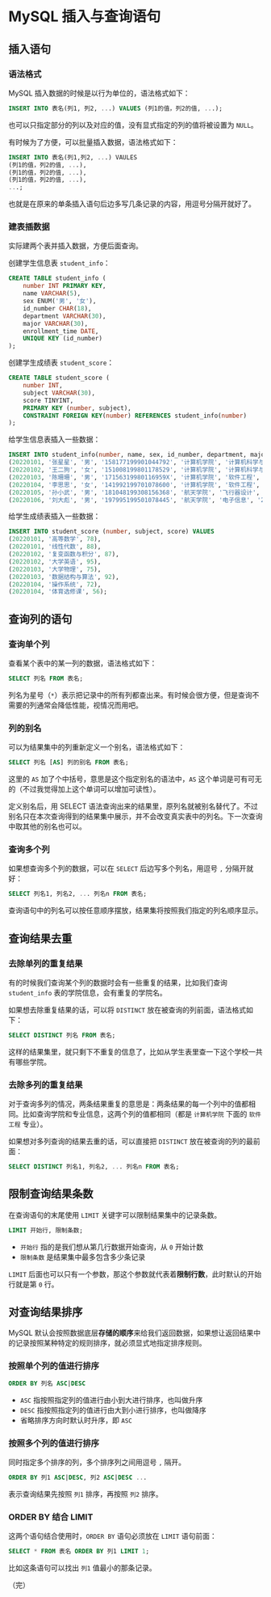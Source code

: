 # MySQL 插入与查询语句

## 插入语句

### 语法格式

MySQL 插入数据的时候是以行为单位的，语法格式如下：

```sql
INSERT INTO 表名(列1, 列2, ...) VALUES (列1的值，列2的值, ...);
```

也可以只指定部分的列以及对应的值，没有显式指定的列的值将被设置为 `NULL`。

有时候为了方便，可以批量插入数据，语法格式如下：

```sql
INSERT INTO 表名(列1,列2, ...) VAULES 
(列1的值，列2的值, ...), 
(列1的值，列2的值, ...), 
(列1的值，列2的值, ...), 
...;
```

也就是在原来的单条插入语句后边多写几条记录的内容，用逗号分隔开就好了。

### 建表插数据

实际建两个表并插入数据，方便后面查询。

创建学生信息表 `student_info`：

```sql
CREATE TABLE student_info (
    number INT PRIMARY KEY,
    name VARCHAR(5),
    sex ENUM('男', '女'),
    id_number CHAR(18),
    department VARCHAR(30),
    major VARCHAR(30),
    enrollment_time DATE,
    UNIQUE KEY (id_number)
);
```

创建学生成绩表 `student_score`：

```sql
CREATE TABLE student_score (
    number INT,
    subject VARCHAR(30),
    score TINYINT,
    PRIMARY KEY (number, subject),
    CONSTRAINT FOREIGN KEY(number) REFERENCES student_info(number)
);
```

给学生信息表插入一些数据：

```sql
INSERT INTO student_info(number, name, sex, id_number, department, major, enrollment_time) VALUES 
(20220101, '张星星', '男', '158177199901044792', '计算机学院', '计算机科学与工程', '2022-09-01'),
(20220102, '王二狗', '女', '151008199801178529', '计算机学院', '计算机科学与工程', '2022-09-01'),
(20220103, '陈珊珊', '男', '17156319980116959X', '计算机学院', '软件工程', '2022-09-01'),
(20220104, '李思思', '女', '141992199701078600', '计算机学院', '软件工程', '2022-09-01'),
(20220105, '孙小武', '男', '181048199308156368', '航天学院', '飞行器设计', '2022-09-01'),
(20220106, '刘大彪', '男', '197995199501078445', '航天学院', '电子信息', '2022-09-01');
```

给学生成绩表插入一些数据：

```sql
INSERT INTO student_score (number, subject, score) VALUES 
(20220101, '高等数学', 78),
(20220101, '线性代数', 88),
(20220102, '复变函数与积分', 87),
(20220102, '大学英语', 95),
(20220103, '大学物理', 75),
(20220103, '数据结构与算法', 92),
(20220104, '操作系统', 72),
(20220104, '体育选修课', 56);
```

## 查询列的语句

### 查询单个列

查看某个表中的某一列的数据，语法格式如下：

```sql
SELECT 列名 FROM 表名;
```

列名为星号（`*`）表示把记录中的所有列都查出来。有时候会很方便，但是查询不需要的列通常会降低性能，视情况而用吧。

### 列的别名

可以为结果集中的列重新定义一个别名，语法格式如下：

```sql
SELECT 列名 [AS] 列的别名 FROM 表名;
```

这里的 `AS` 加了个中括号，意思是这个指定别名的语法中，`AS` 这个单词是可有可无的（不过我觉得加上这个单词可以增加可读性）。

定义别名后，用 SELECT 语法查询出来的结果里，原列名就被别名替代了。不过别名只在本次查询得到的结果集中展示，并不会改变真实表中的列名。下一次查询中取其他的别名也可以。

### 查询多个列

如果想查询多个列的数据，可以在 `SELECT` 后边写多个列名，用逗号 `,` 分隔开就好：

```sql
SELECT 列名1, 列名2, ... 列名n FROM 表名;
```

查询语句中的列名可以按任意顺序摆放，结果集将按照我们指定的列名顺序显示。

## 查询结果去重

### 去除单列的重复结果

有的时候我们查询某个列的数据时会有一些重复的结果，比如我们查询 `student_info` 表的学院信息，会有重复的学院名。

如果想去除重复结果的话，可以将 `DISTINCT` 放在被查询的列前面，语法格式如下：

```sql
SELECT DISTINCT 列名 FROM 表名;
```

这样的结果集里，就只剩下不重复的信息了，比如从学生表里查一下这个学校一共有哪些学院。

### 去除多列的重复结果

对于查询多列的情况，两条结果重复的意思是：两条结果的每一个列中的值都相同。比如查询学院和专业信息，这两个列的值都相同（都是 `计算机学院` 下面的 `软件工程` 专业）。

如果想对多列查询的结果去重的话，可以直接把 `DISTINCT` 放在被查询的列的最前面：

```sql
SELECT DISTINCT 列名1, 列名2, ... 列名n FROM 表名;
```

## 限制查询结果条数

在查询语句的末尾使用 `LIMIT` 关键字可以限制结果集中的记录条数。

```sql
LIMIT 开始行, 限制条数;
```

* `开始行` 指的是我们想从第几行数据开始查询，从 `0` 开始计数
* `限制条数` 是结果集中最多包含多少条记录

`LIMIT` 后面也可以只有一个参数，那这个参数就代表着**限制行数**，此时默认的开始行就是第 `0` 行。

## 对查询结果排序

MySQL 默认会按照数据底层**存储的顺序**来给我们返回数据，如果想让返回结果中的记录按照某种特定的规则排序，就必须显式地指定排序规则。

### 按照单个列的值进行排序

```sql
ORDER BY 列名 ASC|DESC
```

* `ASC` 指按照指定列的值进行由小到大进行排序，也叫做升序
* `DESC` 指按照指定列的值进行由大到小进行排序，也叫做降序
* 省略排序方向时默认时升序，即 `ASC`

### 按照多个列的值进行排序

同时指定多个排序的列，多个排序列之间用逗号 `,` 隔开。

```sql
ORDER BY 列1 ASC|DESC, 列2 ASC|DESC ...
```

表示查询结果先按照 `列1` 排序，再按照 `列2` 排序。

### ORDER BY 结合 LIMIT

这两个语句结合使用时，`ORDER BY` 语句必须放在 `LIMIT` 语句前面：

```sql
SELECT * FROM 表名 ORDER BY 列1 LIMIT 1;
```

比如这条语句可以找出 `列1` 值最小的那条记录。

（完）
